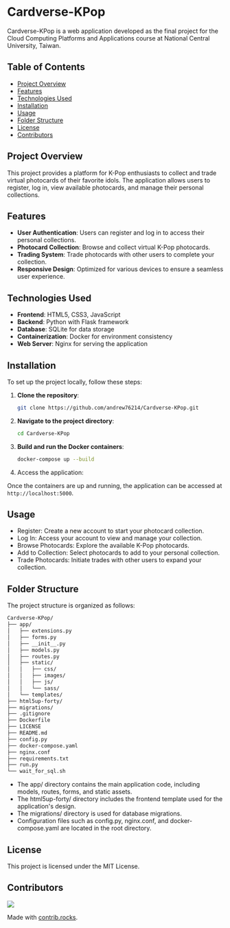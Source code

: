 # Cardverse-KPop

Cardverse-KPop is a web application developed as the final project for the Cloud Computing Platforms and Applications course at National Central University, Taiwan.

## Table of Contents

- [Project Overview](#project-overview)
- [Features](#features)
- [Technologies Used](#technologies-used)
- [Installation](#installation)
- [Usage](#usage)
- [Folder Structure](#folder-structure)
- [License](#license)
- [Contributors](#contributors)

## Project Overview

This project provides a platform for K-Pop enthusiasts to collect and trade virtual photocards of their favorite idols. The application allows users to register, log in, view available photocards, and manage their personal collections.

## Features

- **User Authentication**: Users can register and log in to access their personal collections.
- **Photocard Collection**: Browse and collect virtual K-Pop photocards.
- **Trading System**: Trade photocards with other users to complete your collection.
- **Responsive Design**: Optimized for various devices to ensure a seamless user experience.

## Technologies Used

- **Frontend**: HTML5, CSS3, JavaScript
- **Backend**: Python with Flask framework
- **Database**: SQLite for data storage
- **Containerization**: Docker for environment consistency
- **Web Server**: Nginx for serving the application

## Installation

To set up the project locally, follow these steps:

1. **Clone the repository**:

   ```bash
   git clone https://github.com/andrew76214/Cardverse-KPop.git
   ```
2. **Navigate to the project directory**:
   ```bash
   cd Cardverse-KPop
   ```
3. **Build and run the Docker containers**:
   ```bash
   docker-compose up --build
   ```
4. Access the application:

  Once the containers are up and running, the application can be accessed at ```http://localhost:5000```.

## Usage
- Register: Create a new account to start your photocard collection.
- Log In: Access your account to view and manage your collection.
- Browse Photocards: Explore the available K-Pop photocards.
- Add to Collection: Select photocards to add to your personal collection.
- Trade Photocards: Initiate trades with other users to expand your collection.

## Folder Structure
The project structure is organized as follows:

```bash
Cardverse-KPop/
├── app/
│   ├── extensions.py
│   ├── forms.py
│   ├── __init__.py
│   ├── models.py
│   ├── routes.py
│   ├── static/
│   │   ├── css/
│   │   ├── images/
│   │   ├── js/
│   │   └── sass/
│   └── templates/
├── html5up-forty/
├── migrations/
├── .gitignore
├── Dockerfile
├── LICENSE
├── README.md
├── config.py
├── docker-compose.yaml
├── nginx.conf
├── requirements.txt
├── run.py
└── wait_for_sql.sh
```

- The app/ directory contains the main application code, including models, routes, forms, and static assets.
- The html5up-forty/ directory includes the frontend template used for the application's design.
- The migrations/ directory is used for database migrations.
- Configuration files such as config.py, nginx.conf, and docker-compose.yaml are located in the root directory.

## License
This project is licensed under the MIT License.

## Contributors
<a href="https://github.com/andrew76214/Cardverse-KPop/graphs/contributors">
  <img src="https://contrib.rocks/image?repo=andrew76214/Cardverse-KPop" />
</a>

Made with [contrib.rocks](https://contrib.rocks).

